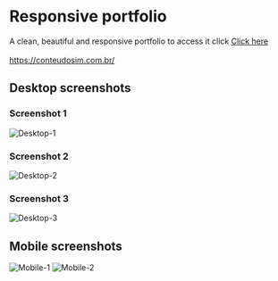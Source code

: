 # Responsive portfolio

A clean, beautiful and responsive portfolio
to access it click [Click here](https://conteudosim.com.br/)
<br />
<br />
https://conteudosim.com.br/

## Desktop screenshots

### Screenshot 1
![Desktop-1](screens/desktop-1.png?raw=true "Desktop screenshot 1")
<br />

### Screenshot 2
![Desktop-2](screens/desktop-2.png?raw=true "Desktop screenshot 2")
<br />

### Screenshot 3
![Desktop-3](screens/desktop-3.png?raw=true "Desktop screenshot 3")
<br />

## Mobile screenshots
![Mobile-1](screens/mobile-1.png?raw=true "Mobile screenshot 1")
![Mobile-2](screens/mobile-2.png?raw=true "Mobile screenshot 2")
